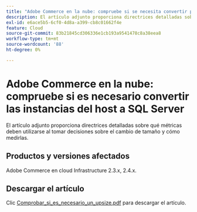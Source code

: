 ```yaml
---
title: "Adobe Commerce en la nube: compruebe si se necesita convertir para las instancias del host"
description: El artículo adjunto proporciona directrices detalladas sobre qué métricas deben utilizarse al tomar decisiones sobre el cambio de tamaño y cómo medirlas.
exl-id: e6ace5b5-6cf0-4d8a-a399-cb8c01662f4e
feature: Cloud
source-git-commit: 83b21845cd306336e1cb193a9541478c8a38eea8
workflow-type: tm+mt
source-wordcount: '88'
ht-degree: 0%

---
```


# Adobe Commerce en la nube: compruebe si es necesario convertir las instancias del host a SQL Server

El artículo adjunto proporciona directrices detalladas sobre qué métricas deben utilizarse al tomar decisiones sobre el cambio de tamaño y cómo medirlas.

## Productos y versiones afectados

Adobe Commerce en cloud Infrastructure 2.3.x, 2.4.x.

## Descargar el artículo

Clic [Comprobar_si_es_necesario_un_upsize.pdf](assets/Check_whether_an_upsize_is_needed.pdf) para descargar el artículo.
